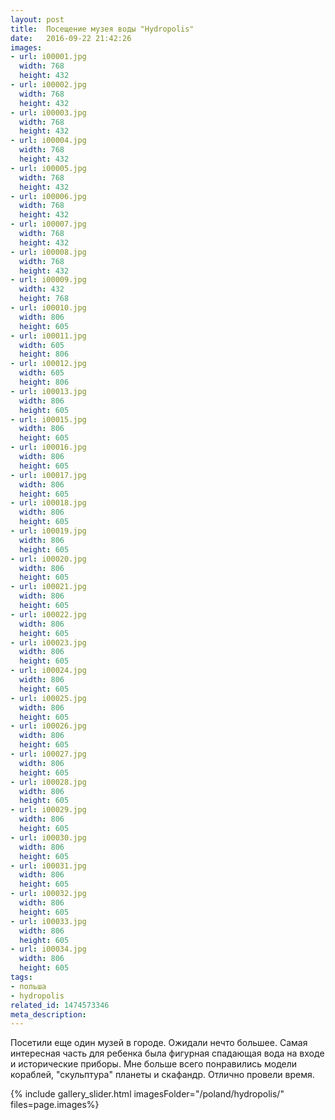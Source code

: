 ```yaml
---
layout: post
title:  Посещение музея воды "Hydropolis"
date:   2016-09-22 21:42:26
images:
- url: i00001.jpg
  width: 768
  height: 432
- url: i00002.jpg
  width: 768
  height: 432
- url: i00003.jpg
  width: 768
  height: 432
- url: i00004.jpg
  width: 768
  height: 432
- url: i00005.jpg
  width: 768
  height: 432
- url: i00006.jpg
  width: 768
  height: 432
- url: i00007.jpg
  width: 768
  height: 432
- url: i00008.jpg
  width: 768
  height: 432
- url: i00009.jpg
  width: 432
  height: 768
- url: i00010.jpg
  width: 806
  height: 605
- url: i00011.jpg
  width: 605
  height: 806
- url: i00012.jpg
  width: 605
  height: 806
- url: i00013.jpg
  width: 806
  height: 605
- url: i00015.jpg
  width: 806
  height: 605
- url: i00016.jpg
  width: 806
  height: 605
- url: i00017.jpg
  width: 806
  height: 605
- url: i00018.jpg
  width: 806
  height: 605
- url: i00019.jpg
  width: 806
  height: 605
- url: i00020.jpg
  width: 806
  height: 605
- url: i00021.jpg
  width: 806
  height: 605
- url: i00022.jpg
  width: 806
  height: 605
- url: i00023.jpg
  width: 806
  height: 605
- url: i00024.jpg
  width: 806
  height: 605
- url: i00025.jpg
  width: 806
  height: 605
- url: i00026.jpg
  width: 806
  height: 605
- url: i00027.jpg
  width: 806
  height: 605
- url: i00028.jpg
  width: 806
  height: 605
- url: i00029.jpg
  width: 806
  height: 605
- url: i00030.jpg
  width: 806
  height: 605
- url: i00031.jpg
  width: 806
  height: 605
- url: i00032.jpg
  width: 806
  height: 605
- url: i00033.jpg
  width: 806
  height: 605
- url: i00034.jpg
  width: 806
  height: 605
tags: 
- польша 
- hydropolis
related_id: 1474573346
meta_description: 
---
```


Посетили еще один музей в городе. Ожидали нечто большее. Самая интересная часть для ребенка была фигурная спадающая вода на входе и исторические приборы. Мне больше всего понравились модели кораблей, "скульптура" планеты и скафандр. Отлично провели время.

{% include gallery_slider.html imagesFolder="/poland/hydropolis/" files=page.images%}                            